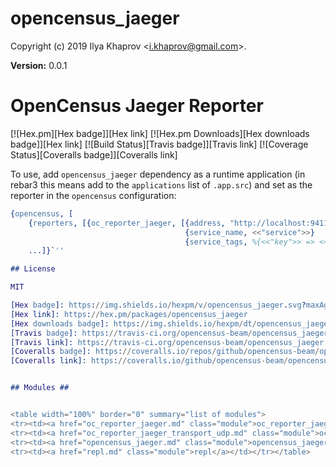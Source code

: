 

# opencensus_jaeger #

Copyright (c) 2019 Ilya Khaprov <<i.khaprov@gmail.com>>.

__Version:__ 0.0.1

OpenCensus Jaeger Reporter
=====

[![Hex.pm][Hex badge]][Hex link]
[![Hex.pm Downloads][Hex downloads badge]][Hex link]
[![Build Status][Travis badge]][Travis link]
[![Coverage Status][Coveralls badge]][Coveralls link]

To use, add `opencensus_jaeger` dependency as a runtime application (in rebar3 this means add to the `applications` list of `.app.src`) and set as the reporter in the `opencensus` configuration:

``` erlang
{opencensus, [
    {reporters, [{oc_reporter_jaeger, [{address, "http://localhost:9411/api/v2/spans"},
                                       {service_name, <<"service">>}
                                       {service_tags, %{<<"key">> => <<"value">>}}]}]},
    ...]}`''

## License

MIT

[Hex badge]: https://img.shields.io/hexpm/v/opencensus_jaeger.svg?maxAge=2592000?style=plastic
[Hex link]: https://hex.pm/packages/opencensus_jaeger
[Hex downloads badge]: https://img.shields.io/hexpm/dt/opencensus_jaeger.svg?maxAge=2592000
[Travis badge]: https://travis-ci.org/opencensus-beam/opencensus_jaeger.svg?branch=version-3
[Travis link]: https://travis-ci.org/opencensus-beam/opencensus_jaeger
[Coveralls badge]: https://coveralls.io/repos/github/opencensus-beam/opencensus_jaeger/badge.svg?branch=master
[Coveralls link]: https://coveralls.io/github/opencensus-beam/opencensus_jaeger?branch=master


## Modules ##


<table width="100%" border="0" summary="list of modules">
<tr><td><a href="oc_reporter_jaeger.md" class="module">oc_reporter_jaeger</a></td></tr>
<tr><td><a href="oc_reporter_jaeger_transport_udp.md" class="module">oc_reporter_jaeger_transport_udp</a></td></tr>
<tr><td><a href="opencensus_jaeger.md" class="module">opencensus_jaeger</a></td></tr>
<tr><td><a href="repl.md" class="module">repl</a></td></tr></table>

